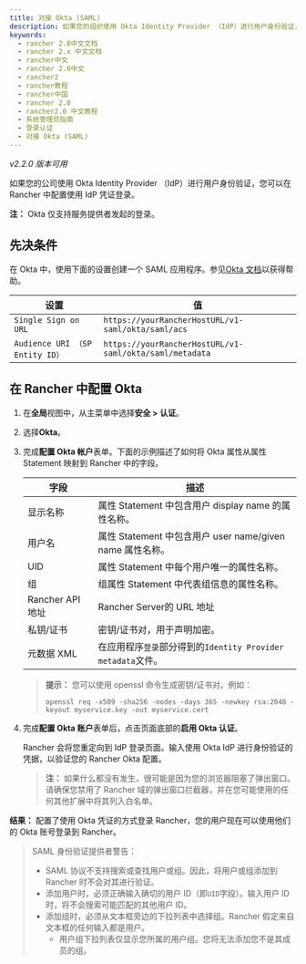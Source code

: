 ```yaml
---
title: 对接 Okta (SAML)
description: 如果您的组织使用 Okta Identity Provider （IdP）进行用户身份验证，您可以配置 Rancher 以允许您的用户使用他们的 IdP 凭据登录。Okta 集成仅支持服务提供者发起的登录。
keywords:
  - rancher 2.0中文文档
  - rancher 2.x 中文文档
  - rancher中文
  - rancher 2.0中文
  - rancher2
  - rancher教程
  - rancher中国
  - rancher 2.0
  - rancher2.0 中文教程
  - 系统管理员指南
  - 登录认证
  - 对接 Okta (SAML)
---
```


_v2.2.0 版本可用_

如果您的公司使用 Okta Identity Provider （IdP）进行用户身份验证，您可以在 Rancher 中配置使用 IdP 凭证登录。

**注：** Okta 仅支持服务提供者发起的登录。

## 先决条件

在 Okta 中，使用下面的设置创建一个 SAML 应用程序。参见[Okta 文档](https://developer.okta.com/standards/SAML/setting_up_a_saml_application_in_okta)以获得帮助。

| 设置                            | 值                                                      |
| ------------------------------- | ------------------------------------------------------- |
| `Single Sign on URL`            | `https://yourRancherHostURL/v1-saml/okta/saml/acs`      |
| `Audience URI （SP Entity ID）` | `https://yourRancherHostURL/v1-saml/okta/saml/metadata` |

## 在 Rancher 中配置 Okta

1.  在**全局**视图中，从主菜单中选择**安全 > 认证**。

1.  选择**Okta**。

1.  完成**配置 Okta 帐户**表单。下面的示例描述了如何将 Okta 属性从属性 Statement 映射到 Rancher 中的字段。

    | 字段             | 描述                                                         |
    | ---------------- | ------------------------------------------------------------ |
    | 显示名称         | 属性 Statement 中包含用户 display name 的属性名称。          |
    | 用户名           | 属性 Statement 中包含用户 user name/given name 属性名称。    |
    | UID              | 属性 Statement 中每个用户唯一的属性名称。                    |
    | 组               | 组属性 Statement 中代表组信息的属性名称。                    |
    | Rancher API 地址 | Rancher Server的 URL 地址                                    |
    | 私钥/证书        | 密钥/证书对，用于声明加密。                                  |
    | 元数据 XML       | 在应用程序`登录`部分得到的`Identity Provider metadata`文件。 |

    > **提示：** 您可以使用 openssl 命令生成密钥/证书对。例如：
    >
    >     openssl req -x509 -sha256 -nodes -days 365 -newkey rsa:2048 -keyout myservice.key -out myservice.cert

1.  完成**配置 Okta 账户**表单后，点击页面底部的**启用 Okta 认证**。

    Rancher 会将您重定向到 IdP 登录页面。输入使用 Okta IdP 进行身份验证的凭据，以验证您的 Rancher Okta 配置。

    > **注：** 如果什么都没有发生，很可能是因为您的浏览器阻塞了弹出窗口。请确保您禁用了 Rancher 域的弹出窗口拦截器，并在您可能使用的任何其他扩展中将其列入白名单。

**结果：** 配置了使用 Okta 凭证的方式登录 Rancher，您的用户现在可以使用他们的 Okta 账号登录到 Rancher。

> SAML 身份验证提供者警告：
>
> - SAML 协议不支持搜索或查找用户或组。因此，将用户或组添加到 Rancher 时不会对其进行验证。
> - 添加用户时，必须正确输入确切的用户 ID（即`UID`字段）。输入用户 ID 时，将不会搜索可能匹配的其他用户 ID。
> - 添加组时，必须从文本框旁边的下拉列表中选择组。Rancher 假定来自文本框的任何输入都是用户。
>   - 用户组下拉列表仅显示您所属的用户组。您将无法添加您不是其成员的组。
